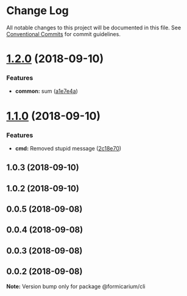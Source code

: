 # Change Log

All notable changes to this project will be documented in this file.
See [Conventional Commits](https://conventionalcommits.org) for commit guidelines.

<a name="1.2.0"></a>
# [1.2.0](https://github.com/formicarium/formicarium-cli/compare/@formicarium/cli@1.1.0...@formicarium/cli@1.2.0) (2018-09-10)


### Features

* **common:** sum ([a1e7e4a](https://github.com/formicarium/formicarium-cli/commit/a1e7e4a))





<a name="1.1.0"></a>
# [1.1.0](https://github.com/formicarium/formicarium-cli/compare/@formicarium/cli@1.0.3...@formicarium/cli@1.1.0) (2018-09-10)


### Features

* **cmd:** Removed stupid message ([2c18e70](https://github.com/formicarium/formicarium-cli/commit/2c18e70))





<a name="1.0.3"></a>
## 1.0.3 (2018-09-10)



<a name="1.0.2"></a>
## 1.0.2 (2018-09-10)



<a name="0.0.5"></a>
## 0.0.5 (2018-09-08)



<a name="0.0.4"></a>
## 0.0.4 (2018-09-08)



<a name="0.0.3"></a>
## 0.0.3 (2018-09-08)



<a name="0.0.2"></a>
## 0.0.2 (2018-09-08)




**Note:** Version bump only for package @formicarium/cli
